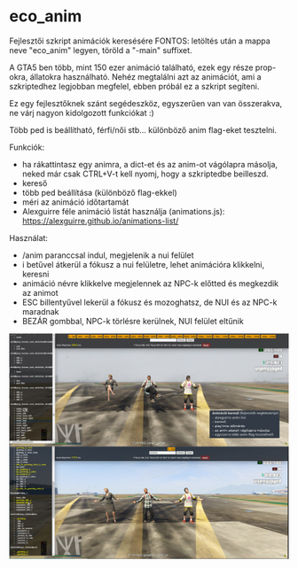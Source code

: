 # eco_anim
Fejlesztői szkript animációk keresésére
FONTOS: letöltés után a mappa neve "eco_anim" legyen, töröld a "-main" suffixet.

A GTA5 ben több, mint 150 ezer animáció található, ezek egy része prop-okra, állatokra használható. Nehéz megtalálni azt az animációt, ami a szkriptedhez legjobban megfelel, ebben próbál ez a szkript segíteni.

Ez egy fejlesztőknek szánt segédeszköz, egyszerűen van van összerakva, ne várj nagyon kidolgozott funkciókat :)

Több ped is beállítható, férfi/női stb... különböző anim flag-eket tesztelni.

Funkciók:
 - ha rákattintasz egy animra, a dict-et és az anim-ot vágólapra másolja, neked már csak CTRL+V-t kell nyomj, hogy a szkriptedbe beilleszd.
 - kereső
 - több ped beállítása (különböző flag-ekkel)
 - méri az animáció időtartamát
 - Alexguirre féle animáció listát használja (animations.js): https://alexguirre.github.io/animations-list/

Használat:
 - /anim paranccsal indul, megjelenik a nui felület
 - i betűvel átkerül a fókusz a nui felületre, lehet animációra klikkelni, keresni
 - animáció névre klikkelve megjelennek az NPC-k előtted és megkezdik az animot
 - ESC billentyűvel  lekerül a fókusz és mozoghatsz, de NUI és az NPC-k maradnak
 - BEZÁR gombbal, NPC-k törlésre kerülnek, NUI felület eltűnik

![ecoanim preview](https://github.com/Ekhion76/eco_anim/blob/main/preview_images/eco_anim.jpg)
